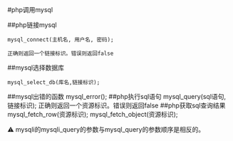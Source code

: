 #php调用mysql

##php链接mysql

	mysql_connect(主机名, 用户名, 密码);
	
	正确则返回一个链接标识。错误则返回false
	
##mysql选择数据库
	
	mysql_select_db(库名,链接标识);

##mysql出错的函数
	mysql_error();
##php执行sql语句
	mysql_query(sql语句,链接标识);
	正确则返回一个资源标识。错误则返回false
##php获取sql查询结果
	mysql_fetch_row(资源标识);
	mysql_fetch_object(资源标识);
	
⚠️ mysqli的mysqli_query的参数与mysql_query的参数顺序是相反的。